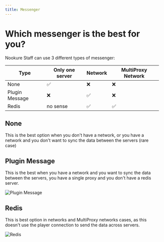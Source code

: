 ```yaml
---
title: Messenger
---
```

# Which messenger is the best for you?

Nookure Staff can use 3 different types of messenger:

| Type           | Only one server | Network | MultiProxy Network |
| -------------- | --------------- | ------- | ------------------ |
| None           | ✅              | ❌      | ❌                 |
| Plugin Message | ❌              | ✅      | ❌                 |
| Redis          | no sense        | ✅      | ✅                 |

## None

This is the best option when you don't have a network, or you have a network and you don't want to sync the data between the servers (rare case)

## Plugin Message

This is the best when you have a network and you want to sync the data between the servers, you have a single proxy and you don't have a redis server.

![Plugin Message](/pluginmessage.svg)

## Redis

This is best option in networks and MultiProxy networks cases, as this doesn't use the player connection to send the data across servers.

![Redis](/redis.svg)
